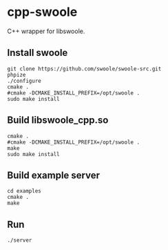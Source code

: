cpp-swoole
==========
C++ wrapper for libswoole.


Install swoole
------
```shell
git clone https://github.com/swoole/swoole-src.git
phpize
./configure
cmake .
#cmake -DCMAKE_INSTALL_PREFIX=/opt/swoole .
sudo make install
```

Build libswoole_cpp.so
------
```shell
cmake .
#cmake -DCMAKE_INSTALL_PREFIX=/opt/swoole .
make
sudo make install
```

Build example server
------
```shell
cd examples
cmake .
make
```

Run
------
```shell
./server
```
